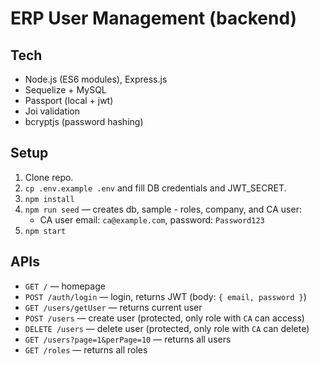 # ERP User Management (backend)

## Tech
- Node.js (ES6 modules), Express.js
- Sequelize + MySQL
- Passport (local + jwt)
- Joi validation
- bcryptjs (password hashing)

## Setup
1. Clone repo.
2. `cp .env.example .env` and fill DB credentials and JWT_SECRET.
3. `npm install`
4. `npm run seed` — creates db, sample - roles, company, and CA user:
   - CA user email: `ca@example.com`, password: `Password123`
5. `npm start`

## APIs
- `GET /` — homepage
- `POST /auth/login` — login, returns JWT (body: `{ email, password }`)
- `GET /users/getUser` — returns current user
- `POST /users` — create user (protected, only role with `CA` can access)
- `DELETE /users` — delete user (protected, only role with `CA` can delete)
- `GET /users?page=1&perPage=10` — returns all users
- `GET /roles` — returns all roles
